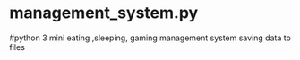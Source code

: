 # management_system.py
#python 3 mini eating ,sleeping, gaming management system saving data to files
